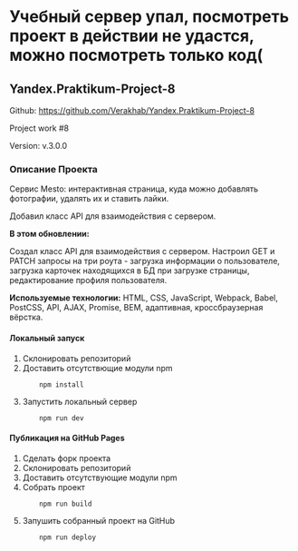 # Учебный сервер упал, посмотреть проект в действии не удастся, можно посмотреть только код(

## Yandex.Praktikum-Project-8

Github: https://github.com/Verakhab/Yandex.Praktikum-Project-8

Project work #8

Version: v.3.0.0

### Описание Проекта

Сервис Mesto: интерактивная страница, куда можно добавлять фотографии, удалять их и ставить лайки.

Добавил класс API для взаимодействия с сервером.

__В этом обновлении:__

Создал класс API для взаимодействия с сервером. Настроил GET и PATCH запросы на три роута - загрузка информации о пользователе, загрузка карточек находящихся в БД при загрузке страницы, редактирование профиля пользователя.
 
__Используемые технологии:__ HTML, CSS, JavaScript, Webpack, Babel, PostCSS, API, AJAX, Promise, BEM, адаптивная, кроссбраузерная вёрстка.

#### Локальный запуск
1. Склонировать репозиторий
2. Доставить отсутствющие модули npm
    ```
        npm install
    ```
3. Запустить локальный сервер
    ```
        npm run dev
    ```

#### Публикация на GitHub Pages
1. Сделать форк проекта
2. Склонировать репозиторий
3. Доставить отсутствующие модули npm
4. Собрать проект
    ```
        npm run build
    ```
5. Запушить собранный проект на GitHub
    ```
        npm run deploy
    ```